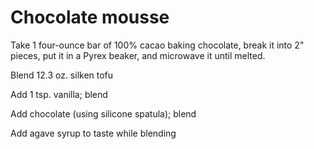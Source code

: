 Chocolate mousse
================

Take 1 four-ounce bar of 100% cacao baking chocolate, break it into 2" pieces, put it in a Pyrex beaker, and microwave it until melted.

Blend 12.3 oz. silken tofu

Add 1 tsp. vanilla; blend

Add chocolate (using silicone spatula); blend

Add agave syrup to taste while blending


